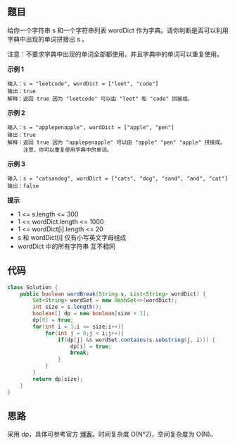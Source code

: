 ## 题目
给你一个字符串 s 和一个字符串列表 wordDict 作为字典。请你判断是否可以利用字典中出现的单词拼接出 s 。

注意：不要求字典中出现的单词全部都使用，并且字典中的单词可以重复使用。

**示例 1**
```
输入：s = "leetcode", wordDict = ["leet", "code"]
输出：true
解释：返回 true 因为 "leetcode" 可以由 "leet" 和 "code" 拼接成。
```

**示例 2**
```
输入：s = "applepenapple", wordDict = ["apple", "pen"]
输出：true
解释：返回 true 因为 "applepenapple" 可以由 "apple" "pen" "apple" 拼接成。
     注意，你可以重复使用字典中的单词。
```

**示例 3**
```
输入：s = "catsandog", wordDict = ["cats", "dog", "sand", "and", "cat"]
输出：false
```

**提示**

* 1 <= s.length <= 300
* 1 <= wordDict.length <= 1000
* 1 <= wordDict[i].length <= 20
* s 和 wordDict[i] 仅有小写英文字母组成
* wordDict 中的所有字符串 互不相同

## 代码
```Java
class Solution {
    public boolean wordBreak(String s, List<String> wordDict) {
        Set<String> wordSet = new HashSet<>(wordDict);
        int size = s.length();
        boolean[] dp = new boolean[size + 1];
        dp[0] = true;
        for(int i = 1;i <= size;i++){
            for(int j = 0;j < i;j++){
                if(dp[j] && wordSet.contains(s.substring(j, i))) {
                    dp[i] = true;
                    break;
                }
            }
        }
        return dp[size];
    }
}
```
## 思路

采用 dp，具体可参考官方 [博客](https://leetcode.cn/problems/word-break/solution/dan-ci-chai-fen-by-leetcode-solution/)。时间复杂度 O(N^2)，空间复杂度为 O(N)。